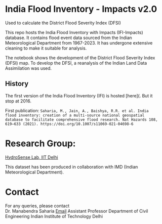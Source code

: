 # India Flood Inventory - Impacts v2.0 

Used to calculate the District Flood Severity Index (DFSI)

This repo hosts the India Flood Inventory with Impacts (IFI-Impacts) database. It contains flood event data sourced from the Indian Meteorological Department from 1967-2023. It has undergone extensive cleaning to make it suitable for analysis.

The notebook shows the development of the District Flood Severity Index (DFSI) map. To develop the DFSI, a reanalysis of the Indian Land Data Assimilation was used.

## History

The first version of the India Flood Inventory (IFI) is hosted [here](. But it stop at 2016.

First publication: `Saharia, M., Jain, A., Baishya, R.R. et al. India flood inventory: creation of a multi-source national geospatial database to facilitate comprehensive flood research. Nat Hazards 108, 619–633 (2021). https://doi.org/10.1007/s11069-021-04698-6`

# Research Group: 

[HydroSense Lab, IIT Delhi](https://hydrosense.iitd.ac.in/)

This dataset has been produced in collaboration with IMD (Indian Meteorological Department). 

# Contact
For any queries, please contact   
Dr. Manabendra Saharia [Email](msaharia@iitd.ac.in) 
Assistant Professor 
Department of Civil Engineering 
Indian Institute of Technology Delhi 


